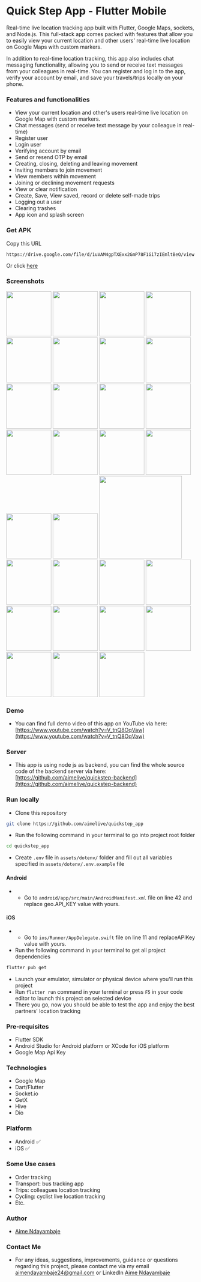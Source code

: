 # Quick Step App - Flutter Mobile

Real-time live location tracking app built with Flutter, Google Maps, sockets, and Node.js. This full-stack app comes packed with features that allow you to easily view your current location and other users' real-time live location on Google Maps with custom markers.

In addition to real-time location tracking, this app also includes chat messaging functionality, allowing you to send or receive text messages from your colleagues in real-time. You can register and log in to the app, verify your account by email, and save your travels/trips locally on your phone.

### Features and functionalities

- View your current location and other's users real-time live location on Google Map with custom markers.
- Chat messages (send or receive text message by your colleague in real-time)
- Register user
- Login user
- Verifying account by email
- Send or resend OTP by email
- Creating, closing, deleting and leaving movement
- Inviting members to join movement
- View members within movement
- Joining or declining movement requests
- View or clear notification
- Create, Save, View saved, record or delete self-made trips
- Logging out a user
- Clearing trashes
- App icon and splash screen

### Get APK

Copy this URL

```bash
https://drive.google.com/file/d/1uVAM4gpTXExx2GmP78F1Gi7zIEmltBeO/view
```

Or click [here](https://drive.google.com/file/d/1uVAM4gpTXExx2GmP78F1Gi7zIEmltBeO/view)

### Screenshots

<p>
    <img src="./assets/screenshots/a.png" width="120"/>
    <img src="./assets/screenshots/b.png" width="120"/>
    <img src="./assets/screenshots/3.png" width="120"/>
    <img src="./assets/screenshots/4.png" width="120"/>
    <img src="./assets/screenshots/5.png" width="120"/>
    <img src="./assets/screenshots/8.png" width="120"/>
    <img src="./assets/screenshots/9.png" width="120"/>
    <img src="./assets/screenshots/10.png" width="120"/>
    <img src="./assets/screenshots/11.png" width="120"/>
    <img src="./assets/screenshots/12.png" width="120"/>
    <img src="./assets/screenshots/20.png" width="120"/>
     <img src="./assets/screenshots/7.png" width="120"/>
    <img src="./assets/screenshots/18.png" width="120"/>
    <img src="./assets/screenshots/13.png" width="120"/>
    <img src="./assets/screenshots/14.png" width="120"/>
    <img src="./assets/screenshots/15.png" width="120"/>
    <img src="./assets/screenshots/16.png" width="120"/>
    <img src="./assets/screenshots/17.png" width="120"/>
    <img src="./assets/screenshots/19.png" width="220"/>
    <img src="./assets/screenshots/21.png" width="120"/>
    <img src="./assets/screenshots/22.png" width="120"/>
    <img src="./assets/screenshots/23.png" width="120"/>
    <img src="./assets/screenshots/24.png" width="120"/>
    <img src="./assets/screenshots/25.png" width="120"/>
    <img src="./assets/screenshots/26.png" width="120"/>
    <img src="./assets/screenshots/27.png" width="120"/>
    <img src="./assets/screenshots/28.png" width="120"/>
    <img src="./assets/screenshots/6.png" width="120"/>
    <img src="./assets/screenshots/1.png" width="120"/>
    <img src="./assets/screenshots/2.png" width="120"/>
</p>

### Demo

- You can find full demo video of this app on YouTube via here: [https://www.youtube.com/watch?v=V_tnQ8OqVaw](https://www.youtube.com/watch?v=V_tnQ8OqVaw)

### Server

- This app is using node js as backend, you can find the whole source code of the backend server via here: [https://github.com/aimelive/quickstep-backend](https://github.com/aimelive/quickstep-backend)

### Run locally

- Clone this repository

```bash
git clone https://github.com/aimelive/quickstep_app
```

- Run the following command in your terminal to go into project root folder

```bash
cd quickstep_app
```

- Create `.env` file in `assets/dotenv/` folder and fill out all variables specified in `assets/dotenv/.env.example` file

#### Android

- - Go to `android/app/src/main/AndroidManifest.xml` file on line 42 and replace geo.API_KEY value with yours.

#### iOS

- - Go to `ios/Runner/AppDelegate.swift` file on line 11 and replaceAPIKey value with yours.
- Run the following command in your terminal to get all project dependencies

```bash
flutter pub get
```

- Launch your emulator, simulator or physical device where you'll run this project
- Run `flutter run` command in your terminal or press `F5` in your code editor to launch this project on selected device
- There you go, now you should be able to test the app and enjoy the best partners' location tracking

### Pre-requisites

- Flutter SDK
- Android Studio for Android platform or XCode for iOS platform
- Google Map Api Key

### Technologies

- Google Map
- Dart/Flutter
- Socket.io
- GetX
- Hive
- Dio

### Platform

- Android ✅
- iOS ✅

### Some Use cases

- Order tracking
- Transport: bus tracking app
- Trips: colleagues location tracking
- Cycling: cyclist live location tracking
- Etc.

### Author

- [Aime Ndayambaje](https://github.com/aimelive)

### Contact Me

- For any ideas, suggestions, improvements, guidance or questions regarding this project, please contact me via my email [aimendayambaje24@gmail.com](mailto:aimendayambaje24@gmail.com) or LinkedIn [Aime Ndayambaje](https://linkedin.com/in/aime-ndayambaje)
